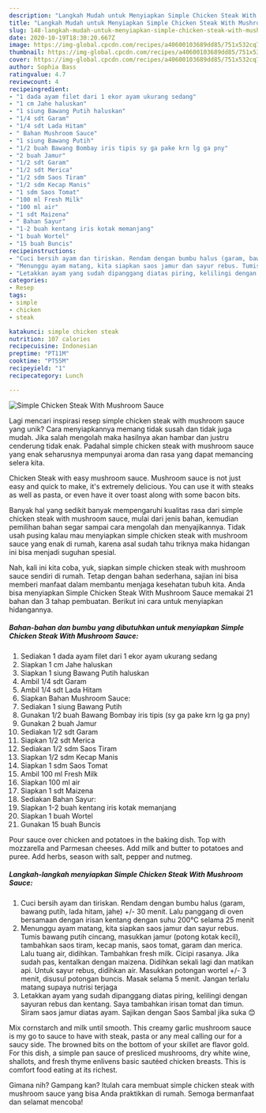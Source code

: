 ```yaml
---
description: "Langkah Mudah untuk Menyiapkan Simple Chicken Steak With Mushroom Sauce Anti Gagal"
title: "Langkah Mudah untuk Menyiapkan Simple Chicken Steak With Mushroom Sauce Anti Gagal"
slug: 148-langkah-mudah-untuk-menyiapkan-simple-chicken-steak-with-mushroom-sauce-anti-gagal
date: 2020-10-19T18:30:20.667Z
image: https://img-global.cpcdn.com/recipes/a40600103689dd85/751x532cq70/simple-chicken-steak-with-mushroom-sauce-foto-resep-utama.jpg
thumbnail: https://img-global.cpcdn.com/recipes/a40600103689dd85/751x532cq70/simple-chicken-steak-with-mushroom-sauce-foto-resep-utama.jpg
cover: https://img-global.cpcdn.com/recipes/a40600103689dd85/751x532cq70/simple-chicken-steak-with-mushroom-sauce-foto-resep-utama.jpg
author: Sophia Bass
ratingvalue: 4.7
reviewcount: 4
recipeingredient:
- "1 dada ayam filet dari 1 ekor ayam ukurang sedang"
- "1 cm Jahe haluskan"
- "1 siung Bawang Putih haluskan"
- "1/4 sdt Garam"
- "1/4 sdt Lada Hitam"
- " Bahan Mushroom Sauce"
- "1 siung Bawang Putih"
- "1/2 buah Bawang Bombay iris tipis sy ga pake krn lg ga pny"
- "2 buah Jamur"
- "1/2 sdt Garam"
- "1/2 sdt Merica"
- "1/2 sdm Saos Tiram"
- "1/2 sdm Kecap Manis"
- "1 sdm Saos Tomat"
- "100 ml Fresh Milk"
- "100 ml air"
- "1 sdt Maizena"
- " Bahan Sayur"
- "1-2 buah kentang iris kotak memanjang"
- "1 buah Wortel"
- "15 buah Buncis"
recipeinstructions:
- "Cuci bersih ayam dan tiriskan. Rendam dengan bumbu halus (garam, bawang putih, lada hitam, jahe) +/- 30 menit. Lalu panggang di oven bersamaan dengan irisan kentang dengan suhu 200°C selama 25 menit"
- "Menunggu ayam matang, kita siapkan saos jamur dan sayur rebus. Tumis bawang putih cincang, masukkan jamur (potong kotak kecil), tambahkan saos tiram, kecap manis, saos tomat, garam dan merica. Lalu tuang air, didihkan. Tambahkan fresh milk. Cicipi rasanya. Jika sudah pas, kentalkan dengan maizena. Didihkan sekali lagi dan matikan api. Untuk sayur rebus, didihkan air. Masukkan potongan wortel +/- 3 menit, disusul potongan buncis. Masak selama 5 menit. Jangan terlalu matang supaya nutrisi terjaga"
- "Letakkan ayam yang sudah dipanggang diatas piring, kelilingi dengan sayuran rebus dan kentang. Saya tambahkan irisan tomat dan timun. Siram saos jamur diatas ayam. Sajikan dengan Saos Sambal jika suka 😊"
categories:
- Resep
tags:
- simple
- chicken
- steak

katakunci: simple chicken steak 
nutrition: 107 calories
recipecuisine: Indonesian
preptime: "PT11M"
cooktime: "PT55M"
recipeyield: "1"
recipecategory: Lunch

---
```



![Simple Chicken Steak With Mushroom Sauce](https://img-global.cpcdn.com/recipes/a40600103689dd85/751x532cq70/simple-chicken-steak-with-mushroom-sauce-foto-resep-utama.jpg)

Lagi mencari inspirasi resep simple chicken steak with mushroom sauce yang unik? Cara menyiapkannya memang tidak susah dan tidak juga mudah. Jika salah mengolah maka hasilnya akan hambar dan justru cenderung tidak enak. Padahal simple chicken steak with mushroom sauce yang enak seharusnya mempunyai aroma dan rasa yang dapat memancing selera kita.

Chicken Steak with easy mushroom sauce. Mushroom sauce is not just easy and quick to make, it&#39;s extremely delicious. You can use it with steaks as well as pasta, or even have it over toast along with some bacon bits.

Banyak hal yang sedikit banyak mempengaruhi kualitas rasa dari simple chicken steak with mushroom sauce, mulai dari jenis bahan, kemudian pemilihan bahan segar sampai cara mengolah dan menyajikannya. Tidak usah pusing kalau mau menyiapkan simple chicken steak with mushroom sauce yang enak di rumah, karena asal sudah tahu triknya maka hidangan ini bisa menjadi suguhan spesial.


Nah, kali ini kita coba, yuk, siapkan simple chicken steak with mushroom sauce sendiri di rumah. Tetap dengan bahan sederhana, sajian ini bisa memberi manfaat dalam membantu menjaga kesehatan tubuh kita. Anda bisa menyiapkan Simple Chicken Steak With Mushroom Sauce memakai 21 bahan dan 3 tahap pembuatan. Berikut ini cara untuk menyiapkan hidangannya.

<!--inarticleads1-->

##### Bahan-bahan dan bumbu yang dibutuhkan untuk menyiapkan Simple Chicken Steak With Mushroom Sauce:

1. Sediakan 1 dada ayam filet dari 1 ekor ayam ukurang sedang
1. Siapkan 1 cm Jahe haluskan
1. Siapkan 1 siung Bawang Putih haluskan
1. Ambil 1/4 sdt Garam
1. Ambil 1/4 sdt Lada Hitam
1. Siapkan  Bahan Mushroom Sauce:
1. Sediakan 1 siung Bawang Putih
1. Gunakan 1/2 buah Bawang Bombay iris tipis (sy ga pake krn lg ga pny)
1. Gunakan 2 buah Jamur
1. Sediakan 1/2 sdt Garam
1. Siapkan 1/2 sdt Merica
1. Sediakan 1/2 sdm Saos Tiram
1. Siapkan 1/2 sdm Kecap Manis
1. Siapkan 1 sdm Saos Tomat
1. Ambil 100 ml Fresh Milk
1. Siapkan 100 ml air
1. Siapkan 1 sdt Maizena
1. Sediakan  Bahan Sayur:
1. Siapkan 1-2 buah kentang iris kotak memanjang
1. Siapkan 1 buah Wortel
1. Gunakan 15 buah Buncis


Pour sauce over chicken and potatoes in the baking dish. Top with mozzarella and Parmesan cheeses. Add milk and butter to potatoes and puree. Add herbs, season with salt, pepper and nutmeg. 

<!--inarticleads2-->

##### Langkah-langkah menyiapkan Simple Chicken Steak With Mushroom Sauce:

1. Cuci bersih ayam dan tiriskan. Rendam dengan bumbu halus (garam, bawang putih, lada hitam, jahe) +/- 30 menit. Lalu panggang di oven bersamaan dengan irisan kentang dengan suhu 200°C selama 25 menit
1. Menunggu ayam matang, kita siapkan saos jamur dan sayur rebus. Tumis bawang putih cincang, masukkan jamur (potong kotak kecil), tambahkan saos tiram, kecap manis, saos tomat, garam dan merica. Lalu tuang air, didihkan. Tambahkan fresh milk. Cicipi rasanya. Jika sudah pas, kentalkan dengan maizena. Didihkan sekali lagi dan matikan api. Untuk sayur rebus, didihkan air. Masukkan potongan wortel +/- 3 menit, disusul potongan buncis. Masak selama 5 menit. Jangan terlalu matang supaya nutrisi terjaga
1. Letakkan ayam yang sudah dipanggang diatas piring, kelilingi dengan sayuran rebus dan kentang. Saya tambahkan irisan tomat dan timun. Siram saos jamur diatas ayam. Sajikan dengan Saos Sambal jika suka 😊


Mix cornstarch and milk until smooth. This creamy garlic mushroom sauce is my go to sauce to have with steak, pasta or any meal calling our for a saucy side. The browned bits on the bottom of your skillet are flavor gold. For this dish, a simple pan sauce of presliced mushrooms, dry white wine, shallots, and fresh thyme enlivens basic sautéed chicken breasts. This is comfort food eating at its richest. 

Gimana nih? Gampang kan? Itulah cara membuat simple chicken steak with mushroom sauce yang bisa Anda praktikkan di rumah. Semoga bermanfaat dan selamat mencoba!
